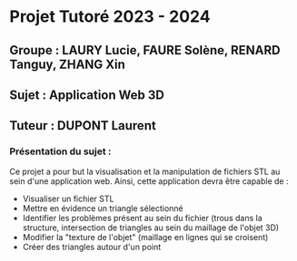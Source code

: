 # Projet Tutoré 2023 - 2024
## Groupe : LAURY Lucie, FAURE Solène, RENARD Tanguy, ZHANG Xin
## Sujet : Application Web 3D
## Tuteur : DUPONT Laurent

### Présentation du sujet :

Ce projet a pour but la visualisation et la manipulation de fichiers STL au sein d'une application web. Ainsi, cette application devra être capable de :

  - Visualiser un fichier STL
  - Mettre en évidence un triangle sélectionné
  - Identifier les problèmes présent au sein du fichier (trous dans la structure, intersection de triangles au sein du maillage de l'objet 3D)
  - Modifier la "texture de l'objet" (maillage en lignes qui se croisent)
  - Créer des triangles autour d'un point
